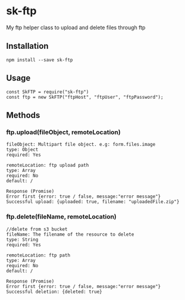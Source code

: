 # sk-ftp
My ftp helper class to upload and delete files through ftp
## Installation
`npm install --save sk-ftp`

## Usage
``` 
const SkFTP = require("sk-ftp")
const ftp = new SkFTP("ftpHost", "ftpUser", "ftpPassword");
```

## Methods
### ftp.upload(fileObject, remoteLocation)
``` 
fileObject: Multipart file object. e.g: form.files.image
type: Object
required: Yes

remoteLocation: ftp upload path
type: Array
required: No
default: /

Response (Promise)
Error first {error: true / false, message:"error message"}
Successful upload: {uploaded: true, filename: "uploadedFile.zip"}
```

### ftp.delete(fileName, remoteLocation)
```
//delete from s3 bucket
fileName: The filename of the resource to delete
type: String
required: Yes

remoteLocation: ftp path
type: Array
required: No
default: /

Response (Promise)
Error first {error: true / false, message:"error message"}
Successful deletion: {deleted: true}
```


